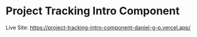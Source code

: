 # Project Tracking Intro Component

Live Site: https://project-tracking-intro-component-daniel-g-p.vercel.app/
